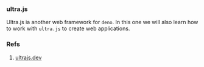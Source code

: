 ### ultra.js

Ultra.js ia another web framework for `deno`. In this one we will also learn how to work with `ultra.js` to create web applications.

### Refs

1. [ultrajs.dev](https://ultrajs.dev/)
